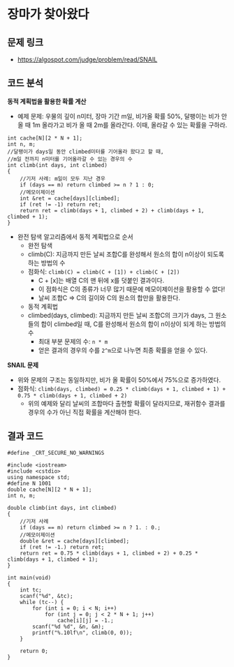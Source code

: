 # 장마가 찾아왔다

## 문제 링크
- https://algospot.com/judge/problem/read/SNAIL

## 코드 분석
**동적 계획법을 활용한 확률 계산**
- 예제 문제: 우물의 깊이 n미터, 장마 기간 m일, 비가올 확률 50%, 달팽이는 비가 안올 때 1m 올라가고 비가 올 때 2m를 올라간다. 이때, 올라갈 수 있는
확률을 구하라.
```
int cache[N][2 * N + 1];
int n, m;
//달팽이가 days일 동안 climbed미터를 기어올라 왔다고 할 때,
//m일 전까지 n미터를 기어올라갈 수 있는 경우의 수
int climb(int days, int climbed)
{
	//기저 사례: m일이 모두 지난 경우
	if (days == m) return climbed >= n ? 1 : 0;
	//메모이제이션
	int &ret = cache[days][climbed];
	if (ret != -1) return ret;
	return ret = climb(days + 1, climbed + 2) + climb(days + 1, climbed + 1);
}
```
- 완전 탐색 알고리즘에서 동적 계획법으로 순서
  - 완전 탐색
  - climb(C): 지금까지 만든 날씨 조합C를 완성해서 원소의 합이 n이상이 되도록 하는 방법의 수
  - 점화식: ```climb(C) = climb(C + [1]) + climb(C + [2])```
    - C + [x]는 배열 C의 맨 뒤에 x를 덧붙인 결과이다.
    - 이 점화식은 C의 종류가 너무 많기 때문에 메모이제이션을 활용할 수 없다!
    - 날씨 조합C => C의 길이와 C의 원소의 합만을 활용한다.
  - 동적 계획법
  - climbed(days, climbed): 지금까지 만든 날씨 조합C의 크기가 days, 그 원소들의 합이 climbed일 때, C를 완성해서 원소의 합이 n이상이 되게 하는
  방법의 수
    - 최대 부분 문제의 수: ```n * m```
    - 얻은 결과의 경우의 수를 ```2^m```으로 나누면 최종 확률을 얻을 수 있다.

**SNAIL 문제**
- 위와 문제의 구조는 동일하지만, 비가 올 확률이 50%에서 75%으로 증가하였다.
- 점화식: ```climb(days, climbed) = 0.25 * climb(days + 1, climbed + 1) + 0.75 * climb(days + 1, climbed + 2)```
  - 위의 예제와 달리 날씨의 조합마다 출현할 확률이 달라지므로, 재귀함수 결과를 경우의 수가 아닌 직접 확률을 계산해야 한다.
  
## 결과 코드
```
#define _CRT_SECURE_NO_WARNINGS

#include <iostream>
#include <cstdio>
using namespace std;
#define N 1001
double cache[N][2 * N + 1];
int n, m;

double climb(int days, int climbed)
{
	//기저 사례
	if (days == m) return climbed >= n ? 1. : 0.;
	//메모이제이션
	double &ret = cache[days][climbed];
	if (ret != -1.) return ret;
	return ret = 0.75 * climb(days + 1, climbed + 2) + 0.25 * climb(days + 1, climbed + 1);
}

int main(void)
{
	int tc;
	scanf("%d", &tc);
	while (tc--) {
		for (int i = 0; i < N; i++)
			for (int j = 0; j < 2 * N + 1; j++)
				cache[i][j] = -1.;
		scanf("%d %d", &n, &m);
		printf("%.10lf\n", climb(0, 0));
	}

	return 0;
}
```
